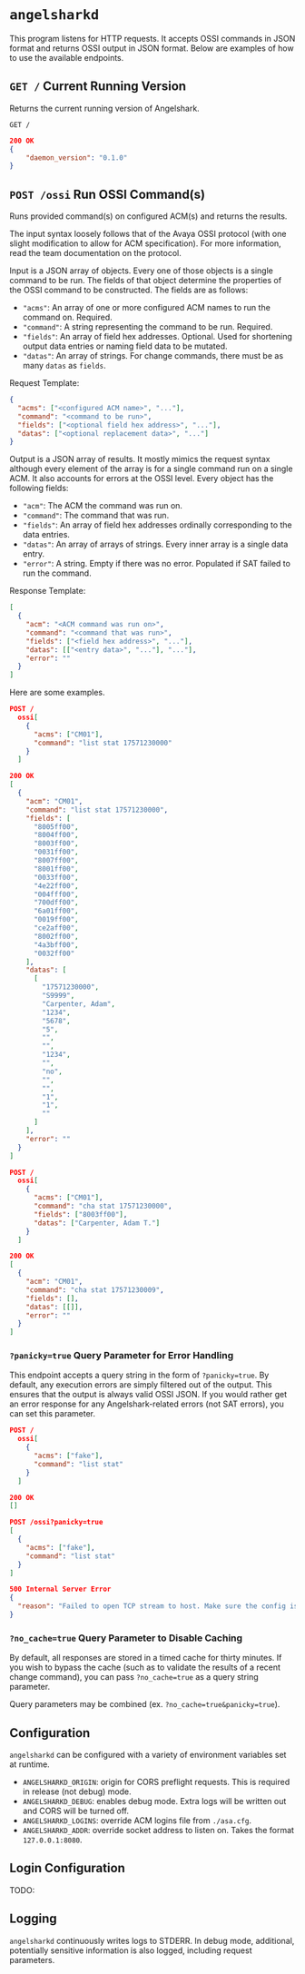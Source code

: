 # `angelsharkd`

This program listens for HTTP requests. It accepts OSSI commands in JSON format
and returns OSSI output in JSON format. Below are examples of how to use the
available endpoints.

## `GET /` Current Running Version

Returns the current running version of Angelshark.

```
GET /
```

```json
200 OK
{
    "daemon_version": "0.1.0"
}
```

## `POST /ossi` Run OSSI Command(s)

Runs provided command(s) on configured ACM(s) and returns the results.

The input syntax loosely follows that of the Avaya OSSI protocol (with one
slight modification to allow for ACM specification). For more information, read
the team documentation on the protocol.

Input is a JSON array of objects. Every one of those objects is a single command
to be run. The fields of that object determine the properties of the OSSI
command to be constructed. The fields are as follows:

- `"acms"`: An array of one or more configured ACM names to run the command on.
  Required.
- `"command"`: A string representing the command to be run. Required.
- `"fields"`: An array of field hex addresses. Optional. Used for shortening
  output data entries or naming field data to be mutated.
- `"datas"`: An array of strings. For change commands, there must be as many
  `datas` as `fields`.

Request Template:

```json
{
  "acms": ["<configured ACM name>", "..."],
  "command": "<command to be run>",
  "fields": ["<optional field hex address>", "..."],
  "datas": ["<optional replacement data>", "..."]
}
```

Output is a JSON array of results. It mostly mimics the request syntax although
every element of the array is for a single command run on a single ACM. It also
accounts for errors at the OSSI level. Every object has the following fields:

- `"acm"`: The ACM the command was run on.
- `"command"`: The command that was run.
- `"fields"`: An array of field hex addresses ordinally corresponding to the
  data entries.
- `"datas"`: An array of arrays of strings. Every inner array is a single data
  entry.
- `"error"`: A string. Empty if there was no error. Populated if SAT failed to
  run the command.

Response Template:

```json
[
  {
    "acm": "<ACM command was run on>",
    "command": "<command that was run>",
    "fields": ["<field hex address>", "..."],
    "datas": [["<entry data>", "..."], "..."],
    "error": ""
  }
]
```

Here are some examples.

```json
POST /
  ossi[
    {
      "acms": ["CM01"],
      "command": "list stat 17571230000"
    }
  ]
```

```json
200 OK
[
  {
    "acm": "CM01",
    "command": "list stat 17571230000",
    "fields": [
      "8005ff00",
      "8004ff00",
      "8003ff00",
      "0031ff00",
      "8007ff00",
      "8001ff00",
      "0033ff00",
      "4e22ff00",
      "004fff00",
      "700dff00",
      "6a01ff00",
      "0019ff00",
      "ce2aff00",
      "8002ff00",
      "4a3bff00",
      "0032ff00"
    ],
    "datas": [
      [
        "17571230000",
        "S9999",
        "Carpenter, Adam",
        "1234",
        "5678",
        "5",
        "",
        "",
        "1234",
        "",
        "no",
        "",
        "",
        "1",
        "1",
        ""
      ]
    ],
    "error": ""
  }
]
```

```json
POST /
  ossi[
    {
      "acms": ["CM01"],
      "command": "cha stat 17571230000",
      "fields": ["8003ff00"],
      "datas": ["Carpenter, Adam T."]
    }
  ]
```

```json
200 OK
[
  {
    "acm": "CM01",
    "command": "cha stat 17571230009",
    "fields": [],
    "datas": [[]],
    "error": ""
  }
]
```

### `?panicky=true` Query Parameter for Error Handling

This endpoint accepts a query string in the form of `?panicky=true`. By default,
any execution errors are simply filtered out of the output. This ensures that
the output is always valid OSSI JSON. If you would rather get an error response
for any Angelshark-related errors (not SAT errors), you can set this parameter.

```json
POST /
  ossi[
    {
      "acms": ["fake"],
      "command": "list stat"
    }
  ]
```

```json
200 OK
[]
```

```json
POST /ossi?panicky=true
[
  {
    "acms": ["fake"],
    "command": "list stat"
  }
]
```

```json
500 Internal Server Error
{
  "reason": "Failed to open TCP stream to host. Make sure the config is correct and the host is otherwise reachable."
}
```

### `?no_cache=true` Query Parameter to Disable Caching

By default, all responses are stored in a timed cache for thirty minutes. If you
wish to bypass the cache (such as to validate the results of a recent change
command), you can pass `?no_cache=true` as a query string parameter.

Query parameters may be combined (ex. `?no_cache=true&panicky=true`).

## Configuration

`angelsharkd` can be configured with a variety of environment variables set at
runtime.

- `ANGELSHARKD_ORIGIN`: origin for CORS preflight requests. This is required in
  release (not debug) mode.
- `ANGELSHARKD_DEBUG`: enables debug mode. Extra logs will be written out and
  CORS will be turned off.
- `ANGELSHARKD_LOGINS`: override ACM logins file from `./asa.cfg`.
- `ANGELSHARKD_ADDR`: override socket address to listen on. Takes the format
  `127.0.0.1:8080`.

## Login Configuration

TODO:

## Logging

`angelsharkd` continuously writes logs to STDERR. In debug mode, additional,
potentially sensitive information is also logged, including request parameters.
